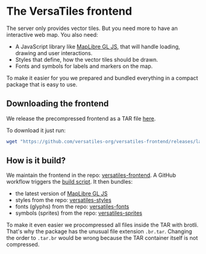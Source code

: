# The VersaTiles frontend

The server only provides vector tiles. But you need more to have an interactive web map. You also need:
- A JavaScript library like [MapLibre GL JS](https://github.com/maplibre/maplibre-gl-js), that will handle loading, drawing and user interactions.
- Styles that define, how the vector tiles should be drawn.
- Fonts and symbols for labels and markers on the map.

To make it easier for you we prepared and bundled everything in a compact package that is easy to use.

## Downloading the frontend<a id="download"></a>

We release the precompressed frontend as a TAR file [here](https://github.com/versatiles-org/versatiles-frontend/releases/latest).

To download it just run:
```bash
wget "https://github.com/versatiles-org/versatiles-frontend/releases/latest/download/frontend.br.tar"
```

## How is it build?

We maintain the frontend in the repo: [versatiles-frontend](https://github.com/versatiles-org/versatiles-frontend). A GitHub workflow triggers the [build script](https://github.com/versatiles-org/versatiles-frontend/blob/main/bin/build.sh). It then bundles:
- the latest version of [MapLibre GL JS](https://github.com/maplibre/maplibre-gl-js)
- styles from the repo: [versatiles-styles](https://github.com/versatiles-org/versatiles-styles)
- fonts (glyphs) from the repo: [versatiles-fonts](https://github.com/versatiles-org/versatiles-fonts)
- symbols (sprites) from the repo: [versatiles-sprites](https://github.com/versatiles-org/versatiles-sprites)

To make it even easier we procompressed all files inside the TAR with brotli. That's why the package has the unusual file extension `.br.tar`. Changing the order to `.tar.br` would be wrong because the TAR container itself is not compressed.
